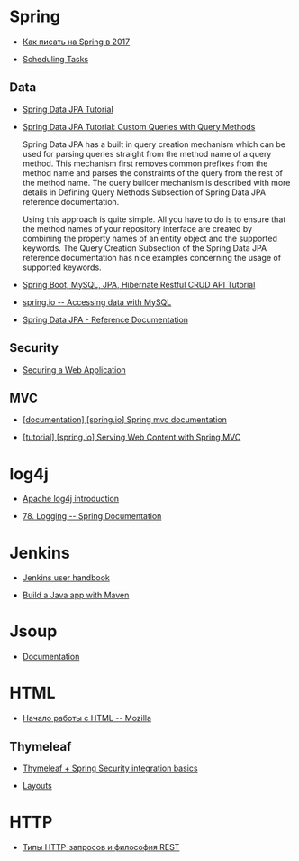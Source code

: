 # Spring 

- [Как писать на Spring в 2017](https://habr.com/post/333756/)

- [Scheduling Tasks](https://spring.io/guides/gs/scheduling-tasks/)

## Data

- [Spring Data JPA Tutorial](https://www.petrikainulainen.net/spring-data-jpa-tutorial/)

- [Spring Data JPA Tutorial: Custom Queries with Query Methods](https://www.petrikainulainen.net/programming/spring-framework/spring-data-jpa-tutorial-three-custom-queries-with-query-methods/)

    Spring Data JPA has a built in query creation mechanism which can be used for parsing queries straight from the method name of a query method. This mechanism first removes common prefixes from the method name and parses the constraints of the query from the rest of the method name. The query builder mechanism is described with more details in Defining Query Methods Subsection of Spring Data JPA reference documentation.
    
    Using this approach is quite simple. All you have to do is to ensure that the method names of your repository interface are created by combining the property names of an entity object and the supported keywords. The Query Creation Subsection of the Spring Data JPA reference documentation has nice examples concerning the usage of supported keywords.

- [Spring Boot, MySQL, JPA, Hibernate Restful CRUD API Tutorial](https://www.callicoder.com/spring-boot-rest-api-tutorial-with-mysql-jpa-hibernate/)

- [spring.io -- Accessing data with MySQL](https://spring.io/guides/gs/accessing-data-mysql/)

- [Spring Data JPA - Reference Documentation](https://docs.spring.io/spring-data/jpa/docs/current/reference/html/#repositories.core-concepts)

## Security

- [Securing a Web Application](https://spring.io/guides/gs/securing-web/)

## MVC

- [[documentation] [spring.io] Spring mvc documentation](https://docs.spring.io/spring/docs/current/spring-framework-reference/web.html#mvc-controller)

- [[tutorial] [spring.io] Serving Web Content with Spring MVC ](https://spring.io/guides/gs/serving-web-content/)

# log4j

- [Apache log4j introduction](http://logging.apache.org/log4j/1.2/manual.html)

- [78. Logging -- Spring Documentation](https://docs.spring.io/spring-boot/docs/current/reference/html/howto-logging.html)

# Jenkins

- [Jenkins user handbook](https://jenkins.io/user-handbook.pdf)


- [Build a Java app with Maven](https://jenkins.io/doc/tutorials/build-a-java-app-with-maven/)

# Jsoup

- [Documentation](https://jsoup.org/apidocs/overview-summary.html)

# HTML

- [Начало работы с HTML -- Mozilla](https://developer.mozilla.org/ru/docs/Learn/HTML/%D0%92%D0%B2%D0%B5%D0%B4%D0%B5%D0%BD%D0%B8%D0%B5_%D0%B2_HTML/%D0%9D%D0%B0%D1%87%D0%B0%D0%BB%D0%BE_%D1%80%D0%B0%D0%B1%D0%BE%D1%82%D1%8B)

## Thymeleaf
 
- [Thymeleaf + Spring Security integration basics](https://www.thymeleaf.org/doc/articles/springsecurity.html)

- [Layouts](https://www.thymeleaf.org/doc/articles/layouts.html)

# HTTP

- [Типы HTTP-запросов и философия REST](https://habr.com/post/50147/)